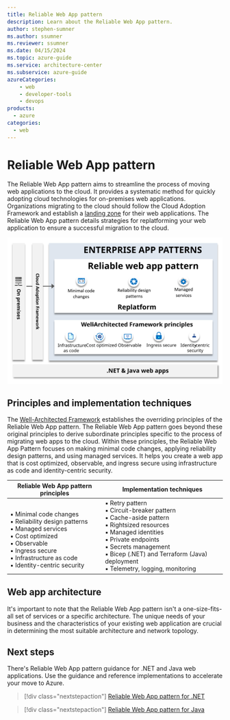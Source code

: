 ```yaml
---
title: Reliable Web App pattern
description: Learn about the Reliable Web App pattern.
author: stephen-sumner    
ms.author: ssumner
ms.reviewer: ssumner
ms.date: 04/15/2024
ms.topic: azure-guide
ms.service: architecture-center
ms.subservice: azure-guide
azureCategories:
    - web
    - developer-tools
    - devops
products:
  - azure
categories:
  - web
---
```


# Reliable Web App pattern

The Reliable Web App pattern aims to streamline the process of moving web applications to the cloud. It provides a systematic method for quickly adopting cloud technologies for on-premises web applications. Organizations migrating to the cloud should follow the Cloud Adoption Framework and establish a [landing zone](/azure/cloud-adoption-framework/ready/landing-zone/) for their web applications. The Reliable Web App pattern details strategies for replatforming your web application to ensure a successful migration to the cloud.

[![Diagram showing the principles of the Reliable Web App](../_images/eap-overview.svg)](../_images/eap-overview.svg#lightbox)

## Principles and implementation techniques

The [Well-Architected Framework](/azure/well-architected/pillars) establishes the overriding principles of the Reliable Web App pattern. The Reliable Web App pattern goes beyond these original principles to derive subordinate principles specific to the process of migrating web apps to the cloud. Within these principles, the Reliable Web App Pattern focuses on making minimal code changes, applying reliability design patterns, and using managed services. It helps you create a web app that is cost optimized, observable, and ingress secure using infrastructure as code and identity-centric security.

| Reliable Web App pattern principles | Implementation techniques |
| --- | --- |
| <br>▪ Minimal code changes<br>▪ Reliability design patterns<br>▪ Managed services<br>▪ Cost optimized<br>▪ Observable<br>▪ Ingress secure<br>▪ Infrastructure as code<br>▪ Identity-centric security|▪ Retry pattern <br> ▪ Circuit-breaker pattern <br>▪ Cache-aside pattern <br>▪ Rightsized resources <br>▪ Managed identities <br>▪ Private endpoints <br>▪ Secrets management <br>▪ Bicep (.NET) and Terraform (Java) deployment <br>▪ Telemetry, logging, monitoring |

## Web app architecture

It's important to note that the Reliable Web App pattern isn't a one-size-fits-all set of services or a specific architecture. The unique needs of your business and the characteristics of your existing web application are crucial in determining the most suitable architecture and network topology.

## Next steps

There's Reliable Web App pattern guidance for .NET and Java web applications. Use the guidance and reference implementations to accelerate your move to Azure.

>[!div class="nextstepaction"]
>[Reliable Web App pattern for .NET](./dotnet/plan-implementation.yml)

>[!div class="nextstepaction"]
>[Reliable Web App pattern for Java](./java/plan-implementation.yml)
